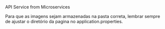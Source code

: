 API Service from Microservices

Para que as imagens sejam armazenadas na pasta correta, lembrar sempre de ajustar o diretório da pagina no application.properties.